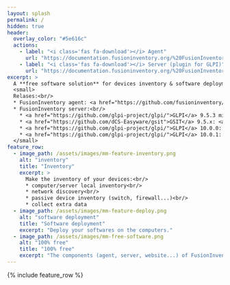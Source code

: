 ```yaml
---
layout: splash
permalink: /
hidden: true
header:
  overlay_color: "#5e616c"
  actions:
    - label: "<i class='fas fa-download'></i> Agent"
      url: "https://documentation.fusioninventory.org/%20FusionInventory_agent/%20%20%20Installation/windows/"
    - label: "<i class='fas fa-download'></i> Server (plugin for GLPI)"
      url: "https://documentation.fusioninventory.org/%20FusionInventory_for_GLPI/%20%20Installation%20%26%20update/1.installation/"
excerpt: >
  A **free software solution** for devices inventory & software deployment.<br />
  <small>
  Relases:<br/>
  * FusionInventory agent: <a href="https://github.com/fusioninventory/fusioninventory-agent/releases/tag/2.6">2.6</a>
  * FusionInventory server:<br/>
    * <a href="https://github.com/glpi-project/glpi/">GLPI</a> 9.5.3 mini: <a href="https://github.com/fusioninventory/fusioninventory-for-glpi/releases/tag/glpi9.5%2B4.2">9.5+4.2</a>
    * <a href="https://github.com/dCS-Easyware/gsit">GSIT</a> 9.5.x: <a href="https://github.com/fusioninventory/fusioninventory-for-glpi/releases/tag/glpi9.5%2B4.2">9.5+4.2</a>
    * <a href="https://github.com/glpi-project/glpi/">GLPI</a> 10.0.0: <a href="https://github.com/fusioninventory/fusioninventory-for-glpi/releases/tag/glpi10.0.0%2B1.1">10.0.0+1.1</a>
    * <a href="https://github.com/glpi-project/glpi/">GLPI</a> 10.0.1: <a href="https://github.com/fusioninventory/fusioninventory-for-glpi/releases/tag/glpi10.0.1%2B1.0">10.0.1+1.0</a>
  </small>
feature_row:
  - image_path: /assets/images/mm-feature-inventory.png
    alt: "inventory"
    title: "Inventory"
    excerpt: >
      Make the inventory of your devices:<br/>
      * computer/server local inventory<br/>
      * network discovery<br/>
      * passive device inventory (switch, firewall...)<br/>
      * collect extra data
  - image_path: /assets/images/mm-feature-deploy.png
    alt: "software deployment"
    title: "Software deployment"
    excerpt: "Deploy your softwares on the computers."
  - image_path: /assets/images/mm-free-software.png
    alt: "100% free"
    title: "100% free"
    excerpt: "The components (agent, server, website...) of FusionInventory project are under free software licenses."
---
```


{% include feature_row %}
